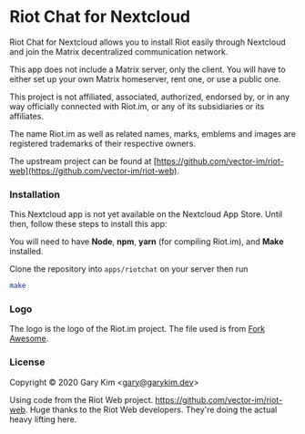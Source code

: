 # Riot Chat for Nextcloud

Riot Chat for Nextcloud allows you to install Riot easily through Nextcloud and join the Matrix decentralized communication network.

This app does not include a Matrix server, only the client. You will have to either set up your own Matrix homeserver, rent one, or use a public one.

This project is not affiliated, associated, authorized, endorsed by, or in any way officially connected with Riot.im, or any of its subsidiaries or its affiliates.

The name Riot.im as well as related names, marks, emblems and images are registered trademarks of their respective owners.

The upstream project can be found at [https://github.com/vector-im/riot-web](https://github.com/vector-im/riot-web).

### Installation

This Nextcloud app is not yet available on the Nextcloud App Store. Until then, follow these steps to install this app:

You will need to have **Node**, **npm**, **yarn** (for compiling Riot.im), and **Make** installed.

Clone the repository into `apps/riotchat` on your server then run
```bash
make
```

### Logo

The logo is the logo of the Riot.im project. The file used is from [Fork Awesome](https://github.com/ForkAwesome/Fork-Awesome/pull/232/).

### License

Copyright © 2020 Gary Kim &lt;<gary@garykim.dev>&gt;

Using code from the Riot Web project. <https://github.com/vector-im/riot-web>. Huge thanks to the Riot Web developers. They're doing the actual heavy lifting here.
